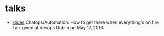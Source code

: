 # talks

* [slides](https://github.com/frangm/talks/tree/master/devops_dublin_chatops/devopsdublin_chatops_talk.pdf) Chatops/Automation: How to get there when everything's on fire
    Talk given at devops Dublin on May 17, 2016: 
